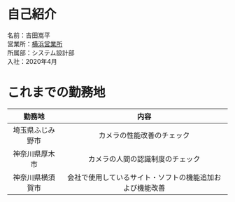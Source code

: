 # 自己紹介
名前：吉田嵩平  
営業所：[横浜営業所](https://www.hip-pro.co.jp/company/access/yokohama.html)  
所属部：システム設計部  
入社：2020年4月

# これまでの勤務地
勤務地 | 内容
:-:|:-:  
埼玉県ふじみ野市 | カメラの性能改善のチェック
神奈川県厚木市 | カメラの人間の認識制度のチェック
神奈川県横須賀市 | 会社で使用しているサイト・ソフトの機能追加および機能改善
